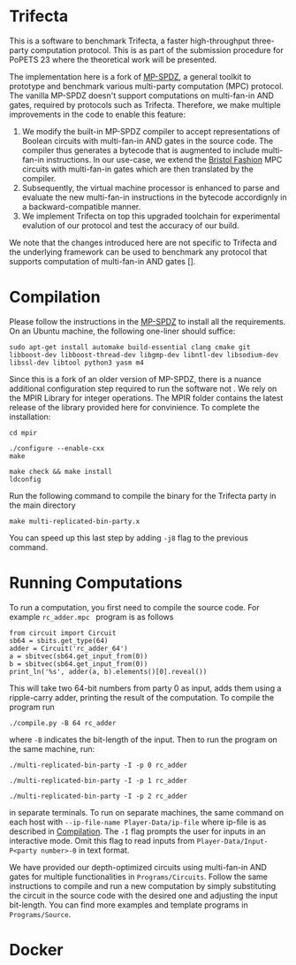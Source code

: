 # Trifecta

This is a software to benchmark Trifecta, a faster high-throughput three-party computation protocol. This is as part of the submission procedure for PoPETS 23 where the theoretical work will be presented. 

The implementation here is a fork of [MP-SPDZ](https://github.com/data61/MP-SPDZ/tree/master), a general toolkit to prototype and benchmark various multi-party computation (MPC) protocol. The vanilla MP-SPDZ doesn't support computations on multi-fan-in AND gates, required by protocols such as Trifecta. Therefore, we make multiple improvements in the code to enable this feature:

1. We modify the built-in MP-SPDZ compiler to accept representations of Boolean circuits with multi-fan-in AND gates in the source code. The compiler thus generates a bytecode that is augmented to  include multi-fan-in instructions. In our use-case, we extend the [Bristol Fashion](https://homes.esat.kuleuven.be/~nsmart/MPC/) MPC circuits with multi-fan-in gates which are then translated by the compiler.
2. Subsequently, the virtual machine processor is enhanced to parse and evaluate the new multi-fan-in instructions in the bytecode accordignly in a backward-compatible manner. 
3. We implement Trifecta on top this upgraded toolchain for experimental evalution of our protocol and test the accuracy of our build. 

We note that the changes introduced here are not specific to Trifecta and the underlying framework can be used to benchmark any protocol that supports computation of multi-fan-in AND gates [].

# <a name="compilation"></a> Compilation 

Please follow the instructions in the [MP-SPDZ](https://github.com/data61/MP-SPDZ/tree/master) to install all the requirements. On an Ubuntu machine, the following one-liner should suffice:

```
sudo apt-get install automake build-essential clang cmake git libboost-dev libboost-thread-dev libgmp-dev libntl-dev libsodium-dev libssl-dev libtool python3 yasm m4
```


Since this is a fork of an older version of MP-SPDZ, there is a nuance additional configuration step required to run the software not . We rely on the MPIR Library for integer operations. The MPIR folder contains the latest release of the library provided here for convinience. To complete the installation:

```
cd mpir

./configure --enable-cxx 
make

make check && make install
ldconfig
```

Run the following command to compile the binary for the Trifecta party in the main directory

```
make multi-replicated-bin-party.x
```

You can speed up this last step by adding ``` -j8 ``` flag to the previous command. 



# Running Computations

To run a computation, you first need to compile the source code. For example ```rc_adder.mpc ``` program is as follows

```
from circuit import Circuit
sb64 = sbits.get_type(64)
adder = Circuit('rc_adder_64')
a = sbitvec(sb64.get_input_from(0))
b = sbitvec(sb64.get_input_from(0))
print_ln('%s', adder(a, b).elements()[0].reveal())
```

This will take two 64-bit numbers from party 0 as input, adds them using a ripple-carry adder, printing the result of the computation. To compile the program run

```
./compile.py -B 64 rc_adder
```

where ``` -B ``` indicates the bit-length of the input. Then to run the program on the same machine, run:

``` 
./multi-replicated-bin-party -I -p 0 rc_adder
```

``` 
./multi-replicated-bin-party -I -p 1 rc_adder
```

``` 
./multi-replicated-bin-party -I -p 2 rc_adder
```

in separate terminals. To run on separate machines,  the same command on each host with ``` --ip-file-name Player-Data/ip-file ``` where ip-file is as described in [Compilation](#compilation). The ```-I``` flag prompts the user for inputs in an interactive mode. Omit this flag to read inputs from ``` Player-Data/Input-P<party number>-0 ``` in text format. 

We have provided our depth-optimized circuits using multi-fan-in AND gates for multiple functionalities in ``` Programs/Circuits ```. Follow the same instructions to compile and run a new computation by simply substituting the circuit in the source code with the desired one and adjusting the input bit-length. You can find more examples and template programs in ``` Programs/Source ```. 


# Docker

